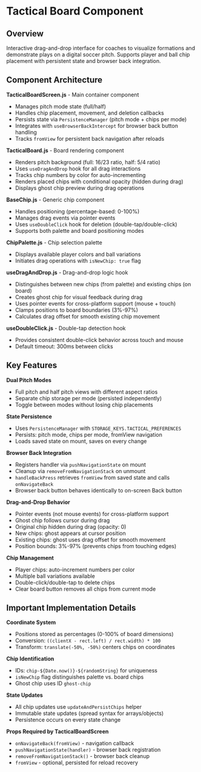 # Tactical Board Component

## Overview

Interactive drag-and-drop interface for coaches to visualize formations and demonstrate plays on a digital soccer pitch. Supports player and ball chip placement with persistent state and browser back integration.

## Component Architecture

**TacticalBoardScreen.js** - Main container component
- Manages pitch mode state (full/half)
- Handles chip placement, movement, and deletion callbacks
- Persists state via `PersistenceManager` (pitch mode + chips per mode)
- Integrates with `useBrowserBackIntercept` for browser back button handling
- Tracks `fromView` for persistent back navigation after reloads

**TacticalBoard.js** - Board rendering component
- Renders pitch background (full: 16/23 ratio, half: 5/4 ratio)
- Uses `useDragAndDrop` hook for all drag interactions
- Tracks chip numbers by color for auto-incrementing
- Renders placed chips with conditional opacity (hidden during drag)
- Displays ghost chip preview during drag operations

**BaseChip.js** - Generic chip component
- Handles positioning (percentage-based: 0-100%)
- Manages drag events via pointer events
- Uses `useDoubleClick` hook for deletion (double-tap/double-click)
- Supports both palette and board positioning modes

**ChipPalette.js** - Chip selection palette
- Displays available player colors and ball variations
- Initiates drag operations with `isNewChip: true` flag

**useDragAndDrop.js** - Drag-and-drop logic hook
- Distinguishes between new chips (from palette) and existing chips (on board)
- Creates ghost chip for visual feedback during drag
- Uses pointer events for cross-platform support (mouse + touch)
- Clamps positions to board boundaries (3%-97%)
- Calculates drag offset for smooth existing chip movement

**useDoubleClick.js** - Double-tap detection hook
- Provides consistent double-click behavior across touch and mouse
- Default timeout: 300ms between clicks

## Key Features

**Dual Pitch Modes**
- Full pitch and half pitch views with different aspect ratios
- Separate chip storage per mode (persisted independently)
- Toggle between modes without losing chip placements

**State Persistence**
- Uses `PersistenceManager` with `STORAGE_KEYS.TACTICAL_PREFERENCES`
- Persists: pitch mode, chips per mode, fromView navigation
- Loads saved state on mount, saves on every change

**Browser Back Integration**
- Registers handler via `pushNavigationState` on mount
- Cleanup via `removeFromNavigationStack` on unmount
- `handleBackPress` retrieves `fromView` from saved state and calls `onNavigateBack`
- Browser back button behaves identically to on-screen Back button

**Drag-and-Drop Behavior**
- Pointer events (not mouse events) for cross-platform support
- Ghost chip follows cursor during drag
- Original chip hidden during drag (opacity: 0)
- New chips: ghost appears at cursor position
- Existing chips: ghost uses drag offset for smooth movement
- Position bounds: 3%-97% (prevents chips from touching edges)

**Chip Management**
- Player chips: auto-increment numbers per color
- Multiple ball variations available
- Double-click/double-tap to delete chips
- Clear board button removes all chips from current mode

## Important Implementation Details

**Coordinate System**
- Positions stored as percentages (0-100% of board dimensions)
- Conversion: `((clientX - rect.left) / rect.width) * 100`
- Transform: `translate(-50%, -50%)` centers chips on coordinates

**Chip Identification**
- IDs: `chip-${Date.now()}-${randomString}` for uniqueness
- `isNewChip` flag distinguishes palette vs. board chips
- Ghost chip uses ID `ghost-chip`

**State Updates**
- All chip updates use `updateAndPersistChips` helper
- Immutable state updates (spread syntax for arrays/objects)
- Persistence occurs on every state change

**Props Required by TacticalBoardScreen**
- `onNavigateBack(fromView)` - navigation callback
- `pushNavigationState(handler)` - browser back registration
- `removeFromNavigationStack()` - browser back cleanup
- `fromView` - optional, persisted for reload recovery
